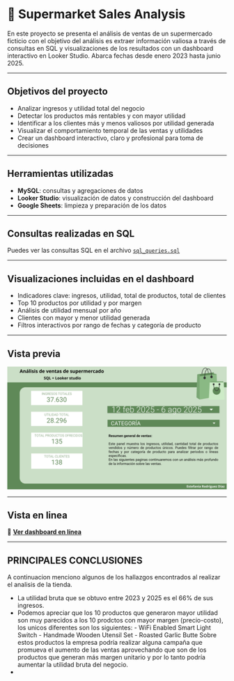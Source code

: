 # 🛒 Supermarket Sales Analysis

En este proyecto se presenta el análisis de ventas de un supermercado ficticio con el objetivo del análisis es extraer información valiosa a través de consultas en SQL y visualizaciones de los resultados con un dashboard interactivo en Looker Studio. Abarca fechas desde enero 2023 hasta junio 2025.

---

## Objetivos del proyecto

- Analizar ingresos y utilidad total del negocio
- Detectar los productos más rentables y con mayor utilidad
- Identificar a los clientes más y menos valiosos por utilidad generada
- Visualizar el comportamiento temporal de las ventas y utilidades
- Crear un dashboard interactivo, claro y profesional para toma de decisiones

---

## Herramientas utilizadas

- **MySQL**: consultas y agregaciones de datos
- **Looker Studio**: visualización de datos y construcción del dashboard
- **Google Sheets**: limpieza y preparación de los datos

---

## Consultas realizadas en SQL

Puedes ver las consultas SQL en el archivo [`sql_queries.sql`](sql_queries.sql)

---

## Visualizaciones incluidas en el dashboard

- Indicadores clave: ingresos, utilidad, total de productos, total de clientes
- Top 10 productos por utilidad y por margen
- Análisis de utilidad mensual por año
- Clientes con mayor y menor utilidad generada
- Filtros interactivos por rango de fechas y categoría de producto

---

## Vista previa

![Vista previa del dashboard](screenshots/dashboard-overview.png) 


---

## Vista en linea
🔗 **[Ver dashboard en línea](https://lookerstudio.google.com/reporting/dadadcde-f922-4a88-96cf-bbf7d6fb6a0b)**  

---

## PRINCIPALES CONCLUSIONES

A continuacion menciono algunos de los hallazgos encontrados al realizar el analisis de la tienda.

- La utilidad bruta que se obtuvo entre 2023 y 2025 es el 66% de sus ingresos.
- Podemos apreciar que los 10 productos que generaron mayor utilidad son muy parecidos a los 10 prodctos con mayor margen (precio-costo), los unicos diferentes son los siguientes:
      - WiFi Enabled Smart Light Switch
      - Handmade Wooden Utensil Set
      - Roasted Garlic Butte
  Sobre estos productos la empresa podría realizar alguna campaña que promueva el aumento de las ventas aprovechando que son de los productos que generan más margen unitario y por lo tanto podría aumentar la utilidad bruta del negocio.
- 





